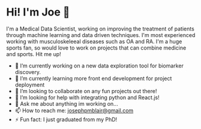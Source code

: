 # Hi! I'm Joe 👋

I'm a Medical Data Scientist, working on improving the treatment of patients through machine learning and data driven techniques. I'm most experienced working with musculoskeleeal diseases such as OA and RA. I'm a huge sports fan, so would love to work on projects that can combine medicine and sports. Hit me up!

- 🔭 I’m currently working on a new data exploration tool for biomarker discovery.
- 🌱 I’m currently learning more front end development for project deployment
- 👯 I’m looking to collaborate on any fun projects out there!
- 🤔 I’m looking for help with integrating python and React.js!
- 💬 Ask me about anything im working on...
- 📫 How to reach me: josephpmblair@gmail.com
- ⚡ Fun fact: I just graduated from my PhD!

<!--
**JoeBlair/JoeBlair** is a ✨ _special_ ✨ repository because its `README.md` (this file) appears on your GitHub profile.


